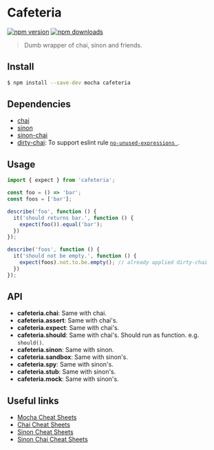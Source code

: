 # Cafeteria

[![npm version](https://img.shields.io/npm/v/cafeteria.svg?style=flat-square)](https://www.npmjs.com/package/reduxible)
[![npm downloads](https://img.shields.io/npm/dm/cafeteria.svg?style=flat-square)](https://www.npmjs.com/package/reduxible)


> Dumb wrapper of chai, sinon and friends.

## Install

```sh
$ npm install --save-dev mocha cafeteria
```

## Dependencies

* [chai](https://github.com/chaijs/chai)
* [sinon](https://github.com/sinonjs/sinon)
* [sinon-chai](https://github.com/domenic/sinon-chai)
* [dirty-chai](https://github.com/prodatakey/dirty-chai): To support eslint rule [`no-unused-expressions `](https://github.com/eslint/eslint/issues/2102). 

## Usage

```js
import { expect } from 'cafeteria';

const foo = () => 'bar';
const foos = ['bar'];

describe('foo', function () {
  it('should returns bar.', function () {
    expect(foo()).equal('bar');
  })
});

describe('foos', function () {
  it('should not be empty.', function () {
    expect(foos).not.to.be.empty(); // already applied dirty-chai
  })
});
```

## API

* **cafeteria.chai**: Same with chai.
* **cafeteria.assert**: Same with chai's.
* **cafeteria.expect**: Same with chai's.
* **cafeteria.should**: Same with chai's. Should run as function. e.g. `should()`.
* **cafeteria.sinon**: Same with sinon.
* **cafeteria.sandbox**: Same with sinon's.
* **cafeteria.spy**: Same with sinon's.
* **cafeteria.stub**: Same with sinon's.
* **cafeteria.mock**: Same with sinon's.

## Useful links

* [Mocha Cheat Sheets](http://ricostacruz.com/cheatsheets/mocha.html)
* [Chai Cheat Sheets](http://ricostacruz.com/cheatsheets/chai.html)
* [Sinon Cheat Sheets](http://ricostacruz.com/cheatsheets/sinon.html)
* [Sinon Chai Cheat Sheets](http://ricostacruz.com/cheatsheets/sinon-chai.html)
 
